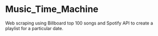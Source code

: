 # Music_Time_Machine

Web scraping using Billboard top 100 songs and Spotify API to create a playlist for a particular date.
